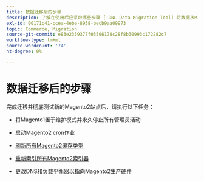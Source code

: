 ```yaml
---
title: 数据迁移后的步骤
description: 了解在使用后应采取哪些步骤 [!DNL Data Migration Tool] 将数据从Magento1迁移到Magento2。
exl-id: 00171c41-ccea-4ebe-8958-becb9aa09973
topic: Commerce, Migration
source-git-commit: e83e2359377f03506178c28f8b30993c172282c7
workflow-type: tm+mt
source-wordcount: '74'
ht-degree: 0%

---
```


# 数据迁移后的步骤

完成迁移并彻底测试新的Magento2站点后，请执行以下任务：

* 将Magento1置于维护模式并永久停止所有管理员活动

* 启动Magento2 cron作业

* [刷新所有Magento2缓存类型](../../../configuration/cli/manage-cache.md#clean-and-flush-cache-types)

* [重新索引所有Magento2索引器](../../../configuration/cli/manage-indexers.md#reindex)

* 更改DNS和负载平衡器以指向Magento2生产硬件
